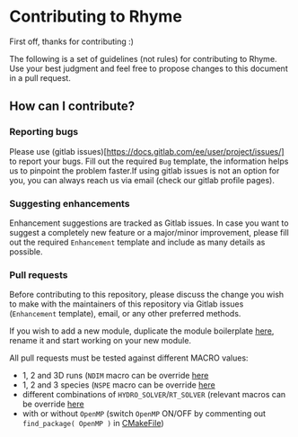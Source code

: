 # Contributing to Rhyme

First off, thanks for contributing :)

The following is a set of guidelines (not rules) for contributing to Rhyme.
Use your best judgment and feel free to propose changes to this document in a
pull request.


## How can I contribute?

### Reporting bugs

Please use (gitlab issues)[https://docs.gitlab.com/ee/user/project/issues/] to
report your bugs. Fill out the required `Bug` template, the information helps
us to pinpoint the problem faster.If using gitlab issues is not an option for
you, you can always reach us via email (check our gitlab profile pages).

### Suggesting enhancements

Enhancement suggestions are tracked as Gitlab issues. In case you want to
suggest a completely new feature or a major/minor improvement, please
fill out the required `Enhancement` template and include as many details
as possible.

### Pull requests

Before contributing to this repository, please discuss the change you
wish to make with the maintainers of this repository via Gitlab issues
(`Enhancement` template), email, or any other preferred methods.

If you wish to add a new module, duplicate the module boilerplate
[here](src/rhyme_xyz), rename it and start working on your new module. 

All pull requests must be tested against different MACRO values:
- 1, 2 and 3D runs (`NDIM` macro can be override [here](./config.cmake)
- 1, 2 and 3 species (`NSPE` macro can be override [here](./config.cmake)
- different combinations of `HYDRO_SOLVER`/`RT_SOLVER` (relevant
  macros can be override [here](./config.cmake)
- with or without `OpenMP` (switch `OpenMP` ON/OFF by commenting out
  `find_package( OpenMP )` in [CMakeFile](./CMakeLists.txt))
